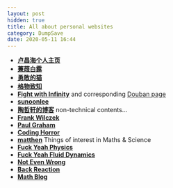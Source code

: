 ```yaml
---
layout: post
hidden: true
title: All about personal websites
category: DumpSave
date: 2020-05-11 16:44
---
```


- [**卢昌海个人主页**](http://changhai.org/)
- [**蒹葭白露**](http://blog.wenxuecity.com/myindex/14348/)
- [**勇敢的猫**](https://silentaloof.wordpress.com/)
- [**格物致知**](http://www.gewuphysics.com/)
- [**Fight with Infinity**](https://zx31415.wordpress.com/2017/04/) and corresponding [Douban page](https://www.douban.com/people/zx31415/)
- [**sunoonlee**](https://sunoonlee.github.io/)
- [**陶哲轩的博客**](https://terrytao.wordpress.com/) non-technical contents...
- [**Frank Wilczek**](http://frankwilczek.com/index.html)
- [**Paul Graham**](http://paulgraham.com/index.html)
- [**Coding Horror**](https://blog.codinghorror.com/)
- [**matthen**](http://blog.matthen.com/) Things of interest in Maths & Science
- [**Fuck Yeah Physics**](http://fuckyeahphysica.tumblr.com/)
- [**Fuck Yeah Fluid Dynamics**](http://fuckyeahfluiddynamics.tumblr.com/)
- [**Not Even Wrong**](http://www.math.columbia.edu/~woit/wordpress/)
- [**Back Reaction**](http://backreaction.blogspot.hk/)
- [**Math Blog**](https://mathblog.com/)